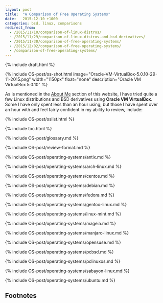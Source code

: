 ```yaml
---
layout: post
title:  "A Comparison of Free Operating Systems"
date:   2015-12-10 +1000
categories: bsd, linux, comparisons
redirect_from:
  - /2015/11/10/comparison-of-linux-distros/
  - /2015/11/29/comparison-of-linux-distros-and-bsd-derivatives/
  - /2015/11/30/comparison-of-free-operating-systems/
  - /2015/12/02/comparison-of-free-operating-systems/
  - /comparison-of-free-operating-systems/
---
```

{% include draft.html %}

{% include OS-post/os-shot.html image="Oracle-VM-VirtualBox-5.0.10-29-11-2015.png" width="1150px" float="none" description="Oracle VM VirtualBox 5.0.10" %}

As is mentioned in the [About Me](/about-me/) section of this website, I have tried quite a few Linux distributions and BSD derivatives using **Oracle VM VirtualBox**. Some I have only spent less than an hour using, but those I have spent over an hour with and feel fairly confident in my ability to review, include:

{% include OS-post/oslist.html %}

{% include toc.html %}

{% include OS-post/glossary.md %}

{% include OS-post/review-format.md %}

{% include OS-post/operating-systems/antix.md %}

{% include OS-post/operating-systems/arch-linux.md %}

{% include OS-post/operating-systems/centos.md %}

{% include OS-post/operating-systems/debian.md %}

{% include OS-post/operating-systems/fedora.md %}

{% include OS-post/operating-systems/gentoo-linux.md %}

{% include OS-post/operating-systems/linux-mint.md %}

{% include OS-post/operating-systems/mageia.md %}

{% include OS-post/operating-systems/manjaro-linux.md %}

{% include OS-post/operating-systems/opensuse.md %}

{% include OS-post/operating-systems/pcbsd.md %}

{% include OS-post/operating-systems/pclinuxos.md %}

{% include OS-post/operating-systems/sabayon-linux.md %}

{% include OS-post/operating-systems/ubuntu.md %}

## Footnotes
[^1]: Source: [Arch Linux - Packages Search](https://www.archlinux.org/packages/)
[^2]: Source: [AUR (en) - Packages](https://aur.archlinux.org/packages)
[^3]: Source: [Index of /releases](https://download.enlightenment.org/releases/)
[^4]: Source: [openSUSE/zypper repository](https://github.com/openSUSE/zypper)
[^5]: Source: [Entropy releases before 138](https://github.com/Sabayon/entropy/releases?after=138)
[^6]: Source: [Entropy releases before 0.6.9](https://github.com/Sabayon/entropy/releases?after=0.6.9)
[^7]: Source: Forum topic "[Important: Sabayon x86 (32bit) is being deprecated](https://www.sabayon.org/article/important-sabayon-x86-32bit-being-deprecated)" by Fabio Erculiani
[^8]: Source: [txt.gz](http://packages.ubuntu.com/wily/allpackages?format=txt.gz).
